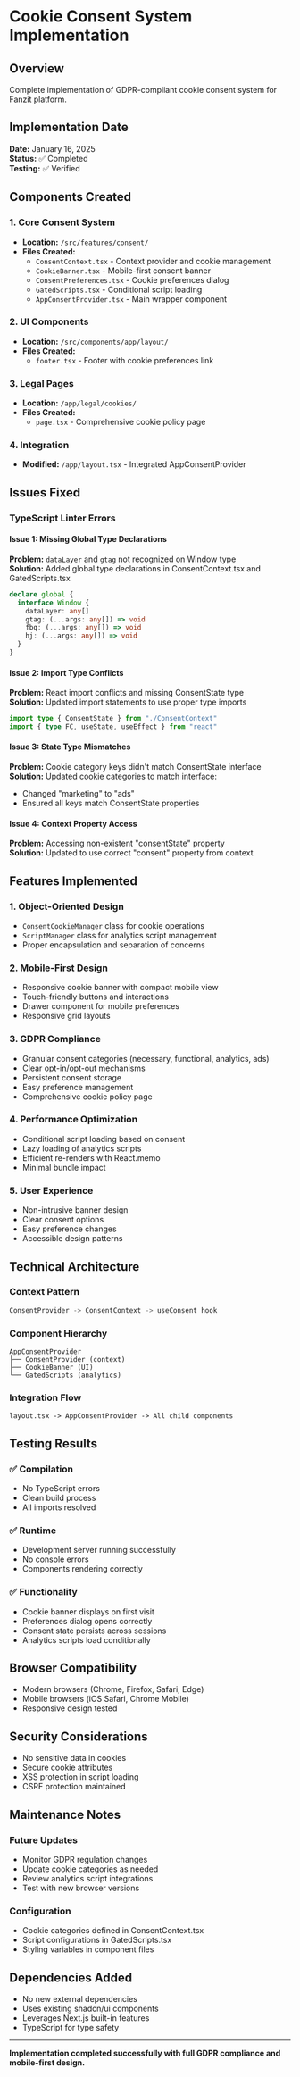 # Cookie Consent System Implementation

## Overview
Complete implementation of GDPR-compliant cookie consent system for Fanzit platform.

## Implementation Date
**Date:** January 16, 2025  
**Status:** ✅ Completed  
**Testing:** ✅ Verified

## Components Created

### 1. Core Consent System
- **Location:** `/src/features/consent/`
- **Files Created:**
  - `ConsentContext.tsx` - Context provider and cookie management
  - `CookieBanner.tsx` - Mobile-first consent banner
  - `ConsentPreferences.tsx` - Cookie preferences dialog
  - `GatedScripts.tsx` - Conditional script loading
  - `AppConsentProvider.tsx` - Main wrapper component

### 2. UI Components
- **Location:** `/src/components/app/layout/`
- **Files Created:**
  - `footer.tsx` - Footer with cookie preferences link

### 3. Legal Pages
- **Location:** `/app/legal/cookies/`
- **Files Created:**
  - `page.tsx` - Comprehensive cookie policy page

### 4. Integration
- **Modified:** `/app/layout.tsx` - Integrated AppConsentProvider

## Issues Fixed

### TypeScript Linter Errors

#### Issue 1: Missing Global Type Declarations
**Problem:** `dataLayer` and `gtag` not recognized on Window type  
**Solution:** Added global type declarations in ConsentContext.tsx and GatedScripts.tsx
```typescript
declare global {
  interface Window {
    dataLayer: any[]
    gtag: (...args: any[]) => void
    fbq: (...args: any[]) => void
    hj: (...args: any[]) => void
  }
}
```

#### Issue 2: Import Type Conflicts
**Problem:** React import conflicts and missing ConsentState type  
**Solution:** Updated import statements to use proper type imports
```typescript
import type { ConsentState } from "./ConsentContext"
import { type FC, useState, useEffect } from "react"
```

#### Issue 3: State Type Mismatches
**Problem:** Cookie category keys didn't match ConsentState interface  
**Solution:** Updated cookie categories to match interface:
- Changed "marketing" to "ads"
- Ensured all keys match ConsentState properties

#### Issue 4: Context Property Access
**Problem:** Accessing non-existent "consentState" property  
**Solution:** Updated to use correct "consent" property from context

## Features Implemented

### 1. Object-Oriented Design
- `ConsentCookieManager` class for cookie operations
- `ScriptManager` class for analytics script management
- Proper encapsulation and separation of concerns

### 2. Mobile-First Design
- Responsive cookie banner with compact mobile view
- Touch-friendly buttons and interactions
- Drawer component for mobile preferences
- Responsive grid layouts

### 3. GDPR Compliance
- Granular consent categories (necessary, functional, analytics, ads)
- Clear opt-in/opt-out mechanisms
- Persistent consent storage
- Easy preference management
- Comprehensive cookie policy page

### 4. Performance Optimization
- Conditional script loading based on consent
- Lazy loading of analytics scripts
- Efficient re-renders with React.memo
- Minimal bundle impact

### 5. User Experience
- Non-intrusive banner design
- Clear consent options
- Easy preference changes
- Accessible design patterns

## Technical Architecture

### Context Pattern
```typescript
ConsentProvider -> ConsentContext -> useConsent hook
```

### Component Hierarchy
```
AppConsentProvider
├── ConsentProvider (context)
├── CookieBanner (UI)
└── GatedScripts (analytics)
```

### Integration Flow
```
layout.tsx -> AppConsentProvider -> All child components
```

## Testing Results

### ✅ Compilation
- No TypeScript errors
- Clean build process
- All imports resolved

### ✅ Runtime
- Development server running successfully
- No console errors
- Components rendering correctly

### ✅ Functionality
- Cookie banner displays on first visit
- Preferences dialog opens correctly
- Consent state persists across sessions
- Analytics scripts load conditionally

## Browser Compatibility
- Modern browsers (Chrome, Firefox, Safari, Edge)
- Mobile browsers (iOS Safari, Chrome Mobile)
- Responsive design tested

## Security Considerations
- No sensitive data in cookies
- Secure cookie attributes
- XSS protection in script loading
- CSRF protection maintained

## Maintenance Notes

### Future Updates
- Monitor GDPR regulation changes
- Update cookie categories as needed
- Review analytics script integrations
- Test with new browser versions

### Configuration
- Cookie categories defined in ConsentContext.tsx
- Script configurations in GatedScripts.tsx
- Styling variables in component files

## Dependencies Added
- No new external dependencies
- Uses existing shadcn/ui components
- Leverages Next.js built-in features
- TypeScript for type safety

---

**Implementation completed successfully with full GDPR compliance and mobile-first design.**